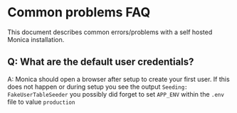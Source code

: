 # Common problems FAQ

This document describes common errors/problems with a self hosted Monica installation.

## Q: What are the default user credentials?
A: Monica should open a browser after setup to create your first user. If this does not happen or during setup you see the output `Seeding: FakeUserTableSeeder` you possibly did forget to set `APP_ENV` within the `.env` file to value `production`
